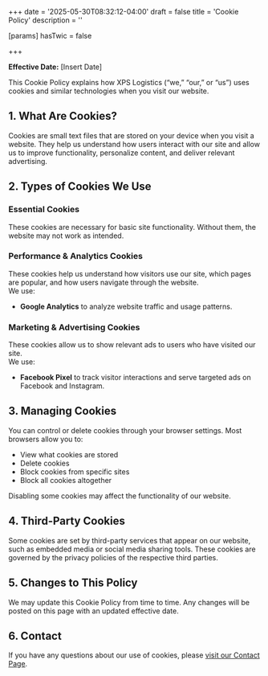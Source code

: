 +++
date = '2025-05-30T08:32:12-04:00'
draft = false
title = 'Cookie Policy'
description = ''

[params]
  hasTwic = false

+++

**Effective Date:** [Insert Date]

This Cookie Policy explains how XPS Logistics (“we,” “our,” or “us”) uses cookies and similar technologies when you visit our website.

## 1. What Are Cookies?

Cookies are small text files that are stored on your device when you visit a website. They help us understand how users interact with our site and allow us to improve functionality, personalize content, and deliver relevant advertising.

## 2. Types of Cookies We Use

### Essential Cookies  
These cookies are necessary for basic site functionality. Without them, the website may not work as intended.

### Performance & Analytics Cookies  
These cookies help us understand how visitors use our site, which pages are popular, and how users navigate through the website.  
We use:
- **Google Analytics** to analyze website traffic and usage patterns.

### Marketing & Advertising Cookies  
These cookies allow us to show relevant ads to users who have visited our site.  
We use:
- **Facebook Pixel** to track visitor interactions and serve targeted ads on Facebook and Instagram.

## 3. Managing Cookies

You can control or delete cookies through your browser settings. Most browsers allow you to:
- View what cookies are stored
- Delete cookies
- Block cookies from specific sites
- Block all cookies altogether

Disabling some cookies may affect the functionality of our website.

## 4. Third-Party Cookies

Some cookies are set by third-party services that appear on our website, such as embedded media or social media sharing tools. These cookies are governed by the privacy policies of the respective third parties.

## 5. Changes to This Policy

We may update this Cookie Policy from time to time. Any changes will be posted on this page with an updated effective date.

## 6. Contact

If you have any questions about our use of cookies, please [visit our Contact Page](/contact-us).
